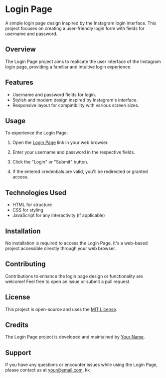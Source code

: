 # Login Page

A simple login page design inspired by the Instagram login interface. This project focuses on creating a user-friendly login form with fields for username and password.

## Overview

The Login Page project aims to replicate the user interface of the Instagram login page, providing a familiar and intuitive login experience.

## Features

- Username and password fields for login.
- Stylish and modern design inspired by Instagram's interface.
- Responsive layout for compatibility with various screen sizes.

## Usage

To experience the Login Page:

1. Open the [Login Page](https://example.com/login-page) link in your web browser.

2. Enter your username and password in the respective fields.

3. Click the "Login" or "Submit" button.

4. If the entered credentials are valid, you'll be redirected or granted access.

## Technologies Used

- HTML for structure
- CSS for styling
- JavaScript for any interactivity (if applicable)

## Installation

No installation is required to access the Login Page. It's a web-based project accessible directly through your web browser.

## Contributing

Contributions to enhance the login page design or functionality are welcome! Feel free to open an issue or submit a pull request.

## License

This project is open-source and uses the [MIT License](LICENSE).

## Credits

The Login Page project is developed and maintained by [Your Name](https://github.com/your-username).

## Support

If you have any questions or encounter issues while using the Login Page, please contact us at [your@email.com](mailto:your@email.com).
kk 
